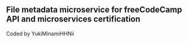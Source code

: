 ## File metadata microservice for freeCodeCamp API and microservices certification
Coded by YukiMinamiHHNii